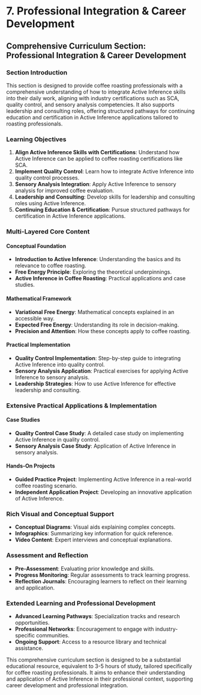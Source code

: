 # 7. Professional Integration & Career Development

## Comprehensive Curriculum Section: Professional Integration & Career Development

### Section Introduction

This section is designed to provide coffee roasting professionals with a comprehensive understanding of how to integrate Active Inference skills into their daily work, aligning with industry certifications such as SCA, quality control, and sensory analysis competencies. It also supports leadership and consulting roles, offering structured pathways for continuing education and certification in Active Inference applications tailored to roasting professionals.

### Learning Objectives

1. **Align Active Inference Skills with Certifications**: Understand how Active Inference can be applied to coffee roasting certifications like SCA.
2. **Implement Quality Control**: Learn how to integrate Active Inference into quality control processes.
3. **Sensory Analysis Integration**: Apply Active Inference to sensory analysis for improved coffee evaluation.
4. **Leadership and Consulting**: Develop skills for leadership and consulting roles using Active Inference.
5. **Continuing Education & Certification**: Pursue structured pathways for certification in Active Inference applications.

### Multi-Layered Core Content

#### Conceptual Foundation

- **Introduction to Active Inference**: Understanding the basics and its relevance to coffee roasting.
- **Free Energy Principle**: Exploring the theoretical underpinnings.
- **Active Inference in Coffee Roasting**: Practical applications and case studies.

#### Mathematical Framework

- **Variational Free Energy**: Mathematical concepts explained in an accessible way.
- **Expected Free Energy**: Understanding its role in decision-making.
- **Precision and Attention**: How these concepts apply to coffee roasting.

#### Practical Implementation

- **Quality Control Implementation**: Step-by-step guide to integrating Active Inference into quality control.
- **Sensory Analysis Application**: Practical exercises for applying Active Inference to sensory analysis.
- **Leadership Strategies**: How to use Active Inference for effective leadership and consulting.

### Extensive Practical Applications & Implementation

#### Case Studies

- **Quality Control Case Study**: A detailed case study on implementing Active Inference in quality control.
- **Sensory Analysis Case Study**: Application of Active Inference in sensory analysis.

#### Hands-On Projects

- **Guided Practice Project**: Implementing Active Inference in a real-world coffee roasting scenario.
- **Independent Application Project**: Developing an innovative application of Active Inference.

### Rich Visual and Conceptual Support

- **Conceptual Diagrams**: Visual aids explaining complex concepts.
- **Infographics**: Summarizing key information for quick reference.
- **Video Content**: Expert interviews and conceptual explanations.

### Assessment and Reflection

- **Pre-Assessment**: Evaluating prior knowledge and skills.
- **Progress Monitoring**: Regular assessments to track learning progress.
- **Reflection Journals**: Encouraging learners to reflect on their learning and application.

### Extended Learning and Professional Development

- **Advanced Learning Pathways**: Specialization tracks and research opportunities.
- **Professional Networks**: Encouragement to engage with industry-specific communities.
- **Ongoing Support**: Access to a resource library and technical assistance.

This comprehensive curriculum section is designed to be a substantial educational resource, equivalent to 3-5 hours of study, tailored specifically for coffee roasting professionals. It aims to enhance their understanding and application of Active Inference in their professional context, supporting career development and professional integration.
